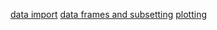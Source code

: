 [data import](https://evengar.github.io/short-tutorials/docs/data-import)
[data frames and subsetting](https://evengar.github.io/short-tutorials/docs/short_dataframe)
[plotting](https://evengar.github.io/short-tutorials/docs/plotting)
